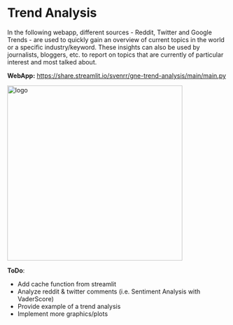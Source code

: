 # Trend Analysis 
In the following webapp, different sources - Reddit, Twitter and Google Trends - are used to quickly gain an overview of current topics in the world or a specific industry/keyword. These insights can also be used by journalists, bloggers, etc. to report on topics that are currently of particular interest and most talked about.

**WebApp:** https://share.streamlit.io/svenrr/gne-trend-analysis/main/main.py

<img src="https://assets.website-files.com/5dc3b47ddc6c0c2a1af74ad0/5e18182db827fa0659541754_RGB_Logo_Vertical_Color_Light_Bg-p-1600.png" alt="logo" width="400"/>

**ToDo**: 
* Add cache function from streamlit 
* Analyze reddit & twitter comments (i.e. Sentiment Analysis with VaderScore) 
* Provide example of a trend analysis
* Implement more graphics/plots
